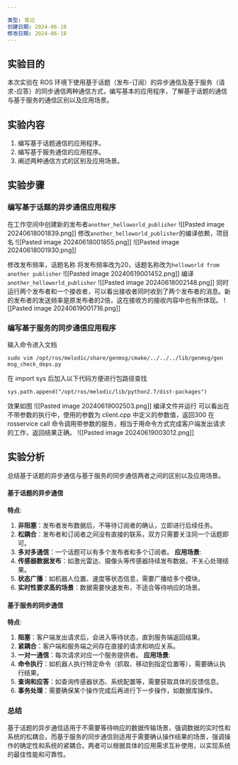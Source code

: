 ```yaml
---

类型: 笔记
创建日期: 2024-06-18
修改日期: 2024-06-18
---
```

## 实验目的
本次实验在 ROS 环境下使用基于话题（发布-订阅）的异步通信及基于服务（请求-应答）的同步通信两种通信方式，编写基本的应用程序，了解基于话题的通信与基于服务的通信区别以及应用场景。
## 实验内容
1. 编写基于话题通信的应用程序。
2. 编写基于服务通信的应用程序。
3. 阐述两种通信方式的区别及应用场景。
## 实验步骤
### 编写基于话题的异步通信应用程序
在工作空间中创建新的发布者`another_helloworld_publisher`
![[Pasted image 20240618001839.png]]
修改`another_helloworld_publisher`的编译依赖，项目名
![[Pasted image 20240618001855.png]]
![[Pasted image 20240618001930.png]]

修改发布频率，话题名称
将发布频率改为20，话题名称改为`helloworld from another publisher`
![[Pasted image 20240619001452.png]]
编译`another_helloworld_publisher`
![[Pasted image 20240618002148.png]]
同时运行两个发布者和一个接收者，可以看出接收者同时收到了两个发布者的消息。新的发布者的发送频率是原发布者的2倍，这在接收方的接收内容中也有所体现。
![[Pasted image 20240619001716.png]]
### 编写基于服务的同步通信应用程序
输入命令进入文档
```
sudo vim /opt/ros/melodic/share/genmsg/cmake/../../../lib/genmsg/gen
msg_check_deps.py
```
在 import sys 后加入以下代码方便进行包路径查找
```
sys.path.append("/opt/ros/melodic/lib/python2.7/dist-packages")
```
效果如图
![[Pasted image 20240619002503.png]]
编译文件并运行
可以看出在不带参数的执行中，使用的参数为 client.cpp 中定义的参数值，返回300
在rosservice call 命令调用带参数的服务，相当于用命令方式完成客户端发出请求的工作，返回结果正确。
![[Pasted image 20240619003012.png]]
## 实验分析
总结基于话题的异步通信与基于服务的同步通信两者之间的区别以及应用场景。
#### 基于话题的异步通信
**特点**:
1. **非阻塞**：发布者发布数据后，不等待订阅者的确认，立即进行后续任务。
2. **松耦合**：发布者和订阅者之间没有直接的联系，双方只需要关注同一个话题即可。
3. **多对多通信**：一个话题可以有多个发布者和多个订阅者。
**应用场景**:
1. **传感器数据发布**：如激光雷达、摄像头等传感器持续发布数据，不关心处理结果。
2. **状态广播**：如机器人位置、速度等状态信息，需要广播给多个模块。
3. **实时性要求高的场景**：数据需要快速发布，不适合等待响应的场景。

#### 基于服务的同步通信
**特点**:
1. **阻塞**：客户端发出请求后，会进入等待状态，直到服务端返回结果。
2. **紧耦合**：客户端和服务端之间存在直接的请求和响应关系。
3. **一对一通信**：每次请求对应一个服务提供者。
**应用场景**:
1. **命令执行**：如机器人执行特定命令（抓取、移动到指定位置等），需要确认执行结果。
2. **查询和应答**：如查询传感器状态、系统配置等，需要获取具体的反馈信息。
3. **事务处理**：需要确保某个操作完成后再进行下一步操作，如数据库操作。
### 总结
基于话题的异步通信适用于不需要等待响应的数据传输场景，强调数据的实时性和系统的松耦合。而基于服务的同步通信则适用于需要确认操作结果的场景，强调操作的确定性和系统的紧耦合。两者可以根据具体的应用需求互补使用，以实现系统的最佳性能和可靠性。